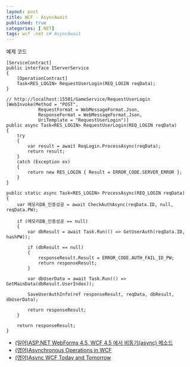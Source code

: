 ```yaml
---
layout: post
title: WCF - AsyncAwait
published: true
categories: [.NET]
tags: wcf .net c# AsyncAwait
---
```

예제 코드  
```
[ServiceContract]
public interface IServerService
{
	[OperationContract]
	Task<RES_LOGIN> RequestUserLogin(REQ_LOGIN reqData);
}		

// http://localhost:15501/GameService/RequestUserLogin
[WebInvoke(Method = "POST",
			RequestFormat = WebMessageFormat.Json,
			ResponseFormat = WebMessageFormat.Json,
			UriTemplate = "RequestUserLogin")]
public async Task<RES_LOGIN> RequestUserLogin(REQ_LOGIN reqData)
{
	try
	{
		var result = await ReqLogin.ProcessAsync(reqData);
		return result;
	}
	catch (Exception ex)
	{
		return new RES_LOGIN { Result = ERROR_CODE.SERVER_ERROR };
	}
}

public static async Task<RES_LOGIN> ProcessAsync(REQ_LOGIN reqData)
{
	var 메모리DB_인증성공 = await CheckAuthAsync(reqData.ID, null, reqData.PW);

	if (메모리DB_인증성공 == null)
	{
		var dbResult = await Task.Run(() => GetUserAuth(reqData.ID, hashPW));

		if (dbResult == null)
		{
			responseResult.Result = ERROR_CODE.AUTH_FAIL_ID_PW;
			return responseResult;
		}

		var dbUserData = await Task.Run(() => GetMainData(dbResult.UserIndex));

		SaveUserAuthInfo(ref responseResult, reqData, dbResult, dbUserData);

		return responseResult;
	}

	return responseResult;
}
```  
  
  
- [(일어)ASP.NET WebForms 4.5, WCF 4.5 에서 비동기(async) 메소드](http://blogs.msdn.com/b/tsmatsuz/archive/2012/05/28/net-4-5-asp-net-webforms-and-wcf-async-method.aspx)
- [(영어)Asynchronous Operations in WCF](http://jaliyaudagedara.blogspot.kr/2013/03/asynchronous-operations-in-wcf.html)
- [(영어)Async WCF Today and Tomorrow](http://blog.stephencleary.com/2012/08/async-wcf-today-and-tomorrow.html)
  